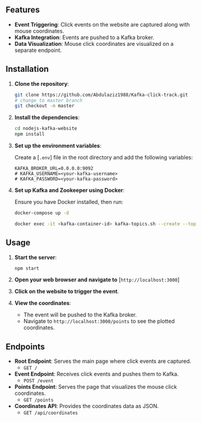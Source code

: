 ## Features

- **Event Triggering**: Click events on the website are captured along with mouse coordinates.
- **Kafka Integration**: Events are pushed to a Kafka broker.
- **Data Visualization**: Mouse click coordinates are visualized on a separate endpoint.

## Installation

1. **Clone the repository**:

   ```sh
   git clone https://github.com/Abdulaziz1988/Kafka-click-track.git
   # change to master branch
   git checkout -m master
   ```

2. **Install the dependencies**:

   ```sh
   cd nodejs-kafka-website
   npm install
   ```

3. **Set up the environment variables**:

   Create a [`.env`] file in the root directory and add the following variables:

   ```env
   KAFKA_BROKER_URL=0.0.0.0:9092
   # KAFKA_USERNAME=<your-kafka-username>
   # KAFKA_PASSWORD=<your-kafka-password>
   ```

4. **Set up Kafka and Zookeeper using Docker**:

   Ensure you have Docker installed, then run:

   ```sh
   docker-compose up -d
   ```

   ```sh
   docker exec -it <kafka-container-id> kafka-topics.sh --create --topic user-behavior --bootstrap-server localhost:9092 --partitions 1 --replication-factor 1
   ```

## Usage

1. **Start the server**:

   ```sh
   npm start
   ```

2. **Open your web browser and navigate to** [`http://localhost:3000`]

3. **Click on the website to trigger the event**.

4. **View the coordinates**:

   - The event will be pushed to the Kafka broker.
   - Navigate to `http://localhost:3000/points` to see the plotted coordinates.

## Endpoints

- **Root Endpoint**: Serves the main page where click events are captured.
  - `GET /`
- **Event Endpoint**: Receives click events and pushes them to Kafka.
  - `POST /event`
- **Points Endpoint**: Serves the page that visualizes the mouse click coordinates.
  - `GET /points`
- **Coordinates API**: Provides the coordinates data as JSON.
  - `GET /api/coordinates`
